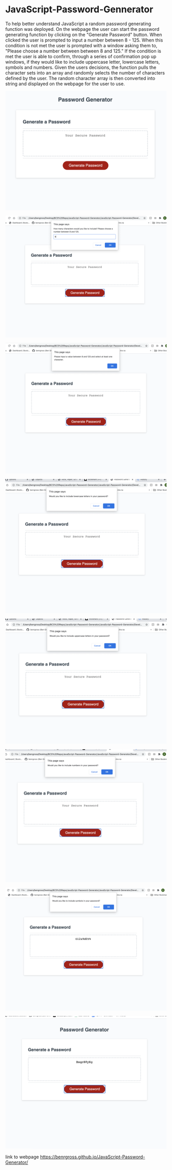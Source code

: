# JavaScript-Password-Gennerator

To help better understand JavaScript a random password generating function was deployed. On the webpage the user can start the password generating function by clicking on the "Generate Password" button. When clicked the user is prompted to input a number between 8 - 125. When this condition is not met the user is prompted with a window asking them to, "Please choose a number between between 8 and 125." If the condition is met the user is able to confirm, through a series of confirmation pop up windows, if they would like to include uppercase letter, lowercase letters, symbols and numbers. Given the users decisions, the function pulls the character sets into an array and randomly selects the number of characters defined by the user. The random character array is then converted into string and displayed on the webpage for the user to use.

![Alt text](images/Password-start.png)

![Alt text](images/Password-char.png)

![Alt text](images/Password-error.png)

![Alt text](images/Password-lower.png)

![Alt text](images/Password-upper.png)

![Alt text](images/Password-numbers.png)

![Alt text](images/Password-symbols.png)

![Alt text](images/Password-final.png)

link to webpage https://benrgross.github.io/JavaScript-Password-Generator/
